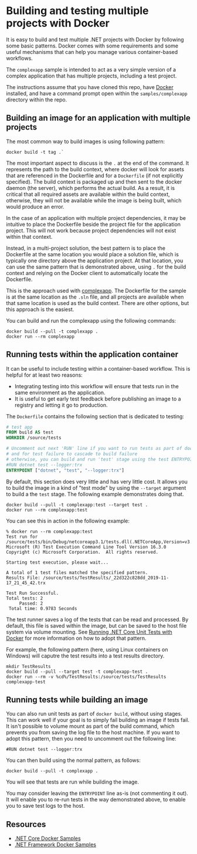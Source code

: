 # Building and testing multiple projects with Docker

It is easy to build and test multiple .NET projects with Docker by following some basic patterns. Docker comes with some requirements and some useful mechanisms that can help you manage various container-based workflows.

The `complexapp` sample is intended to act as a very simple version of a complex application that has multiple projects, including a test project.

The instructions assume that you have cloned this repo, have [Docker](https://www.docker.com/products/docker) installed, and have a command prompt open within the `samples/complexapp` directory within the repo.

## Building an image for an application with multiple projects

The most common way to build images is using following pattern:

```console
docker build -t tag .`
```

The most important aspect to discuss is the `.` at the end of the command. It represents the path to the build context, where docker will look for assets that are referenced in the Dockerfile and for a `Dockerfile` (if not explicitly specified). The build context is packaged up and then sent to the docker daemon (the server), which performs the actual build. As a result, it is critical that all required assets are available within the build context, otherwise, they will not be available while the image is being built, which would produce an error.

In the case of an application with multiple project dependencies, it may be intuitive to place the Dockerfile beside the project file for the application project. This will not work because project dependencies will not exist within that context.

Instead, in a multi-project solution, the best pattern is to place the Dockerfile at the same location you would place a solution file, which is typically one directory above the application project. At that location, you can use the same pattern that is demonstrated above, using `.` for the build context and relying on the Docker client to automatically locate the Dockerfile. 

This is the approach used with [complexapp](.). The Dockerfile for the sample is at the same location as the `.sln` file, and all projects are available when that same location is used as the build context. There are other options, but this approach is the easiest.

You can build and run the complexapp using the following commands:

```console
docker build --pull -t complexapp .
docker run --rm complexapp
```

## Running tests within the application container

It can be useful to include testing within a container-based workflow. This is helpful for at least two reasons: 

* Integrating testing into this workflow will ensure that tests run in the same environment as the application.
* It is useful to get early test feedback before publishing an image to a registry and letting it go to production.

The `Dockerfile` contains the following section that is dedicated to testing:

```Dockerfile
# test app
FROM build AS test
WORKDIR /source/tests

# Uncomment out next 'RUN' line if you want to run tests as part of docker build
# and for test failure to cascade to build failure
# otherwise, you can build and run 'test' stage using the test ENTRYPOINT
#RUN dotnet test --logger:trx
ENTRYPOINT ["dotnet", "test", "--logger:trx"]
```

By default, this section does very little and has very little cost. It allows you to build the image in a kind of "test mode" by using the `--target` argument to build a the `test` stage. The following example demonstrates doing that.

```console
docker build --pull -t complexapp:test --target test .
docker run --rm complexapp:test
```

You can see this in action in the following example:

```console
% docker run --rm complexapp:test            
Test run for /source/tests/bin/Debug/netcoreapp3.1/tests.dll(.NETCoreApp,Version=v3.1)
Microsoft (R) Test Execution Command Line Tool Version 16.3.0
Copyright (c) Microsoft Corporation.  All rights reserved.

Starting test execution, please wait...

A total of 1 test files matched the specified pattern.
Results File: /source/tests/TestResults/_22d322c828dd_2019-11-17_21_45_42.trx

Test Run Successful.
Total tests: 2
     Passed: 2
 Total time: 0.9783 Seconds
```

The test runner saves a log of the tests that can be read and processed. By default, this file is saved within the image, but can be saved to the host file system via volume mounting. See [Running .NET Core Unit Tests with Docker](../unit-testing-in-container.md) for more information on how to adopt that pattern.

For example, the following pattern (here, using Linux containers on Windows) will caputre the test results into a test results directory.

```console
mkdir TestResults
docker build --pull --target test -t complexapp-test .
docker run --rm -v %cd%/TestResults:/source/tests/TestResults complexapp-test
```

## Running tests while building an image

You can also run unit tests as part of `docker build`, without using stages. This can work well if your goal is to simply fail building an image if tests fail. It isn't possible to volume mount as part of the build command, which prevents you from saving the log file to the host machine. If you want to adopt this pattern, then you need to uncomment out the following line:

```console
#RUN dotnet test --logger:trx
```

You can then build using the normal pattern, as follows:

```console
docker build --pull -t complexapp .
```

You will see that tests are run while building the image.

You may consider leaving the `ENTRYPOINT` line as-is (not commenting it out). It will enable you to re-run tests in the way demonstrated above, to enable you to save test logs to the host.

## Resources

* [.NET Core Docker Samples](../README.md)
* [.NET Framework Docker Samples](https://github.com/microsoft/dotnet-framework-docker/blob/master/samples/README.md)
